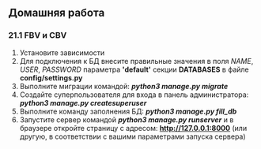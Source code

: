 ## Домашняя работа
### 21.1 FBV и CBV

1. Установите зависимости
2. Для подключения к БД внесите правильные значения в поля _NAME_, _USER_, _PASSWORD_ параметра __'default'__ секции __DATABASES__ в файле __config/settings.py__
3. Выполните миграции командой: ___python3 manage.py migrate___
4. Создайте суперпользователя для входа в панель администратора: ___python3 manage.py createsuperuser___
5. Выполните команду заполнения БД: ___python3 manage.py fill_db___
6. Запустите сервер командой ___python3 manage.py runserver___ и в браузере откройте страницу с адресом: __http://127.0.0.1:8000__ (или другую, в соответствии с вашими параметрами запуска сервера)
